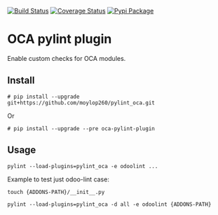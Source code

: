 [![Build Status](https://travis-ci.org/moylop260/pylint-oca.svg?branch=master)](https://travis-ci.org/moylop260/pylint-oca)
[![Coverage Status](https://coveralls.io/repos/moylop260/pylint_oca/badge.svg?branch=master&service=github)](https://coveralls.io/github/moylop260/pylint_oca?branch=master)
[![Pypi Package](https://img.shields.io/pypi/v/oca-pylint-plugin.svg)](https://pypi.python.org/pypi/oca-pylint-plugin)



# OCA pylint plugin

Enable custom checks for OCA modules.

## Install
`# pip install --upgrade git+https://github.com/moylop260/pylint_oca.git`

Or

`# pip install --upgrade --pre oca-pylint-plugin`


## Usage

 `pylint --load-plugins=pylint_oca -e odoolint ...`

 
 Example to test just odoo-lint case:

 `touch {ADDONS-PATH}/__init__.py`
 
 `pylint --load-plugins=pylint_oca -d all -e odoolint {ADDONS-PATH}`
